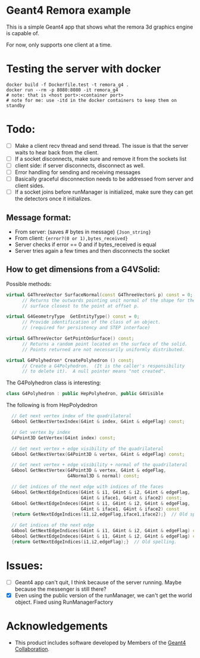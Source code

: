 # Geant4 Remora example

This is a simple Geant4 app that shows what the remora 3d graphics engine is capable of.

For now, only supports one client at a time.

# Testing the server with docker
```
docker build -f Dockerfile.test -t remora_g4 .
docker run --rm -p 8080:8080 -it remora_g4
# note: that is <host port>:<container port>
# note for me: use -itd in the docker containers to keep them on standby
```


# Todo:
- [ ] Make a client recv thread and send thread. The issue is that the server waits to hear back from the client.
- [ ] If a socket disconnects, make sure and remove it from the sockets list
- [ ] client side: if server disconnects, disconnect as well. 
- [ ] Error handling for sending and receiving messages
- [ ] Basically graceful disconnection needs to be addressed from server and client sides.
- [ ] If a socket joins before runManager is initialized, make sure they can get the detectors once it initializes.

## Message format:
- From server: (saves # bytes in message) `{Json_string}`
- From client: `{error?(0 or 1),bytes_received}`
- Server checks if error == 0 and if bytes_received is equal
- Server tries again a few times and then disconnects the socket

## How to get dimensions from a G4VSolid:
Possible methods:
```cpp
virtual G4ThreeVector SurfaceNormal(const G4ThreeVector& p) const = 0;
      // Returns the outwards pointing unit normal of the shape for the
      // surface closest to the point at offset p.

virtual G4GeometryType  GetEntityType() const = 0;
      // Provide identification of the class of an object.
      // (required for persistency and STEP interface)

virtual G4ThreeVector GetPointOnSurface() const;
      // Returns a random point located on the surface of the solid.
      // Points returned are not necessarily uniformly distributed.

virtual G4Polyhedron* CreatePolyhedron () const;
      // Create a G4Polyhedron.  (It is the caller's responsibility
      // to delete it).  A null pointer means "not created".
```

The G4Polyhedron class is interesting:
```cpp
class G4Polyhedron : public HepPolyhedron, public G4Visible

```
The following is from HepPolydedron
```cpp
  // Get next vertex index of the quadrilateral
  G4bool GetNextVertexIndex(G4int & index, G4int & edgeFlag) const;

  // Get vertex by index
  G4Point3D GetVertex(G4int index) const;

  // Get next vertex + edge visibility of the quadrilateral
  G4bool GetNextVertex(G4Point3D & vertex, G4int & edgeFlag) const;

  // Get next vertex + edge visibility + normal of the quadrilateral
  G4bool GetNextVertex(G4Point3D & vertex, G4int & edgeFlag,
                       G4Normal3D & normal) const;

  // Get indices of the next edge with indices of the faces
  G4bool GetNextEdgeIndices(G4int & i1, G4int & i2, G4int & edgeFlag,
                            G4int & iface1, G4int & iface2) const;
  G4bool GetNextEdgeIndeces(G4int & i1, G4int & i2, G4int & edgeFlag,
                            G4int & iface1, G4int & iface2) const
  {return GetNextEdgeIndices(i1,i2,edgeFlag,iface1,iface2);}  // Old spelling

  // Get indices of the next edge
  G4bool GetNextEdgeIndices(G4int & i1, G4int & i2, G4int & edgeFlag) const;
  G4bool GetNextEdgeIndeces(G4int & i1, G4int & i2, G4int & edgeFlag) const
  {return GetNextEdgeIndices(i1,i2,edgeFlag);}  // Old spelling.


```

# Issues:
- [ ] Geant4 app can't quit, I think because of the server running. Maybe because the messenger is still there?
- [x] Even using the public version of the runManager, we can't get the world object. Fixed using RunManagerFactory

# Acknowledgements
- This product includes software developed by Members of the [Geant4 Collaboration](http://cern.ch/geant4).
